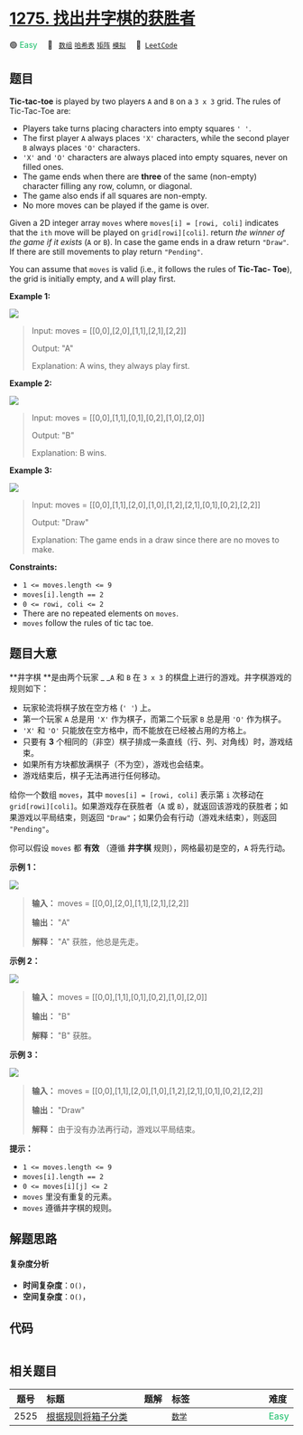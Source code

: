 # [1275. 找出井字棋的获胜者](https://leetcode.com/problems/find-winner-on-a-tic-tac-toe-game)

🟢 <font color=#15bd66>Easy</font>&emsp; 🔖&ensp; [`数组`](/leetcode-js/outline/tag/array.md) [`哈希表`](/leetcode-js/outline/tag/hash-table.md) [`矩阵`](/leetcode-js/outline/tag/matrix.md) [`模拟`](/leetcode-js/outline/tag/simulation.md)&emsp; 🔗&ensp;[`LeetCode`](https://leetcode.com/problems/find-winner-on-a-tic-tac-toe-game)

## 题目

**Tic-tac-toe** is played by two players `A` and `B` on a `3 x 3` grid. The
rules of Tic-Tac-Toe are:

  * Players take turns placing characters into empty squares `' '`.
  * The first player `A` always places `'X'` characters, while the second player `B` always places `'O'` characters.
  * `'X'` and `'O'` characters are always placed into empty squares, never on filled ones.
  * The game ends when there are **three** of the same (non-empty) character filling any row, column, or diagonal.
  * The game also ends if all squares are non-empty.
  * No more moves can be played if the game is over.

Given a 2D integer array `moves` where `moves[i] = [rowi, coli]` indicates
that the `ith` move will be played on `grid[rowi][coli]`. return _the winner
of the game if it exists_ (`A` or `B`). In case the game ends in a draw return
`"Draw"`. If there are still movements to play return `"Pending"`.

You can assume that `moves` is valid (i.e., it follows the rules of **Tic-Tac-
Toe**), the grid is initially empty, and `A` will play first.



**Example 1:**

![](https://assets.leetcode.com/uploads/2021/09/22/xo1-grid.jpg)

> Input: moves = [[0,0],[2,0],[1,1],[2,1],[2,2]]
> 
> Output: "A"
> 
> Explanation: A wins, they always play first.

**Example 2:**

![](https://assets.leetcode.com/uploads/2021/09/22/xo2-grid.jpg)

> Input: moves = [[0,0],[1,1],[0,1],[0,2],[1,0],[2,0]]
> 
> Output: "B"
> 
> Explanation: B wins.

**Example 3:**

![](https://assets.leetcode.com/uploads/2021/09/22/xo3-grid.jpg)

> Input: moves = [[0,0],[1,1],[2,0],[1,0],[1,2],[2,1],[0,1],[0,2],[2,2]]
> 
> Output: "Draw"
> 
> Explanation: The game ends in a draw since there are no moves to make.

**Constraints:**

  * `1 <= moves.length <= 9`
  * `moves[i].length == 2`
  * `0 <= rowi, coli <= 2`
  * There are no repeated elements on `moves`.
  * `moves` follow the rules of tic tac toe.


## 题目大意

**井字棋  **是由两个玩家 _ _`A` 和 `B` 在 `3 x 3` 的棋盘上进行的游戏。井字棋游戏的规则如下：

  * 玩家轮流将棋子放在空方格 (`' '`) 上。
  * 第一个玩家 `A` 总是用 `'X'` 作为棋子，而第二个玩家 `B` 总是用 `'O'` 作为棋子。
  * `'X'` 和 `'O'` 只能放在空方格中，而不能放在已经被占用的方格上。
  * 只要有 **3** 个相同的（非空）棋子排成一条直线（行、列、对角线）时，游戏结束。
  * 如果所有方块都放满棋子（不为空），游戏也会结束。
  * 游戏结束后，棋子无法再进行任何移动。

给你一个数组 `moves`，其中 `moves[i] = [rowi, coli]` 表示第 `i` 次移动在
`grid[rowi][coli]`。如果游戏存在获胜者（`A` 或 `B`），就返回该游戏的获胜者；如果游戏以平局结束，则返回
`"Draw"`；如果仍会有行动（游戏未结束），则返回 `"Pending"`。

你可以假设 `moves` 都 **有效** （遵循 **井字棋** 规则），网格最初是空的，`A` 将先行动。



**示例 1：**

![](https://assets.leetcode.com/uploads/2021/09/22/xo1-grid.jpg)

> 
> 
> 
> 
> 
> **输入：** moves = [[0,0],[2,0],[1,1],[2,1],[2,2]]
> 
> **输出：** "A"
> 
> **解释：** "A" 获胜，他总是先走。
> 
> 

**示例 2：**

![](https://assets.leetcode.com/uploads/2021/09/22/xo2-grid.jpg)

> 
> 
> 
> 
> 
> **输入：** moves = [[0,0],[1,1],[0,1],[0,2],[1,0],[2,0]]
> 
> **输出：** "B"
> 
> **解释：** "B" 获胜。
> 
> 

**示例 3：**

![](https://assets.leetcode.com/uploads/2021/09/22/xo3-grid.jpg)

> 
> 
> 
> 
> 
> **输入：** moves = [[0,0],[1,1],[2,0],[1,0],[1,2],[2,1],[0,1],[0,2],[2,2]]
> 
> **输出：** "Draw"
> 
> **解释：** 由于没有办法再行动，游戏以平局结束。
> 
> 



**提示：**

  * `1 <= moves.length <= 9`
  * `moves[i].length == 2`
  * `0 <= moves[i][j] <= 2`
  * `moves` 里没有重复的元素。
  * `moves` 遵循井字棋的规则。


## 解题思路

#### 复杂度分析

- **时间复杂度**：`O()`，
- **空间复杂度**：`O()`，

## 代码

```javascript

```

## 相关题目

<!-- prettier-ignore -->
| 题号 | 标题 | 题解 | 标签 | 难度 |
| :------: | :------ | :------: | :------ | :------ |
| 2525 | [根据规则将箱子分类](https://leetcode.com/problems/categorize-box-according-to-criteria) |  |  [`数学`](/leetcode-js/outline/tag/math.md) | <font color=#15bd66>Easy</font> |

<style>
.blue {
    background-color: #096dd9;
    padding: 0.25rem 0.5rem;
    margin: 0;
    font-size: 0.85em;
    border-radius: 3px;
    color: white;
    font-weight: 500;
}
table th:first-of-type { width: 10%; }
table th:nth-of-type(2) { width: 35%; }
table th:nth-of-type(3) { width: 10%; }
table th:nth-of-type(4) { width: 35%; }
table th:nth-of-type(5) { width: 10%; }
</style>
